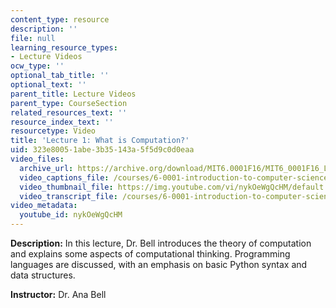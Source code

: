 ```yaml
---
content_type: resource
description: ''
file: null
learning_resource_types:
- Lecture Videos
ocw_type: ''
optional_tab_title: ''
optional_text: ''
parent_title: Lecture Videos
parent_type: CourseSection
related_resources_text: ''
resource_index_text: ''
resourcetype: Video
title: 'Lecture 1: What is Computation?'
uid: 323e8005-1abe-3b35-143a-5f5d9c0d0eaa
video_files:
  archive_url: https://archive.org/download/MIT6.0001F16/MIT6_0001F16_Lecture_01_300k.mp4
  video_captions_file: /courses/6-0001-introduction-to-computer-science-and-programming-in-python-fall-2016/a746f6bc380f5e6d807ffff5f56cd877_nykOeWgQcHM.vtt
  video_thumbnail_file: https://img.youtube.com/vi/nykOeWgQcHM/default.jpg
  video_transcript_file: /courses/6-0001-introduction-to-computer-science-and-programming-in-python-fall-2016/904de062253d2fad3064ab5ca917883d_nykOeWgQcHM.pdf
video_metadata:
  youtube_id: nykOeWgQcHM
---
```


**Description:** In this lecture, Dr. Bell introduces the theory of computation and explains some aspects of computational thinking. Programming languages are discussed, with an emphasis on basic Python syntax and data structures.

**Instructor:** Dr. Ana Bell